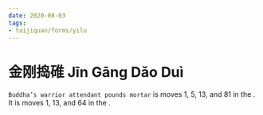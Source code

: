 ```yaml
---
date: 2020-08-03
tags:
- taijiquan/forms/yilu
---
```


# 金刚捣碓 Jīn Gāng Dǎo Duì

`Buddha’s warrior attendant pounds mortar` is moves 1, 5, 13, and 81 in the <yilu>. It is moves 1, 13, and 64 in the <erlu>.
